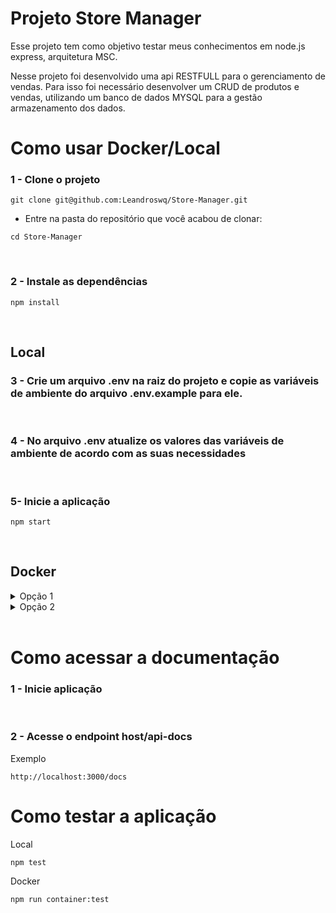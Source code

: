 # Projeto Store Manager

Esse projeto tem como objetivo testar meus conhecimentos em node.js express, arquitetura MSC.

Nesse projeto foi desenvolvido uma api RESTFULL para o gerenciamento de vendas. Para isso foi necessário desenvolver um CRUD de produtos e vendas, utilizando um banco de dados MYSQL para a gestão armazenamento dos dados.

# Como usar Docker/Local
### 1 - Clone o projeto

~~~
git clone git@github.com:Leandroswq/Store-Manager.git
~~~
* Entre na pasta do repositório que você acabou de clonar:
~~~
cd Store-Manager
~~~
<br>

### 2 - Instale as dependências

~~~
npm install
~~~
<br>

## Local
### 3 - Crie um arquivo .env na raiz do projeto e copie as variáveis de ambiente do arquivo .env.example para ele.  
<br>

### 4 - No arquivo .env atualize os valores das variáveis de ambiente de acordo com as suas necessidades
<br>

### 5- Inicie a aplicação

~~~
npm start
~~~
<br>

## Docker  

<details>

<summary>Opção 1</summary>

### 3 - Inicialize o compose

~~~
npm run compose
~~~

<br>

### 4 - Inicialize a aplicação dentro do container

~~~
npm run container:start
~~~

Se der o erro `ERROR: connect ECONNREFUSED 123.123.123.1:3306`
significa que não deu tempo do banco de dados iniciar. Para resolver isso basta esperar alguns segundos e rodar o comando novamente.
</details>

<details>

<summary>Opção 2</summary>

### 3 Inicialize o compose junto com a aplicação

~~~
npm run compose:start
~~~

</details>

<br>

# Como acessar a documentação

### 1 - Inicie aplicação
<br>

### 2 - Acesse o endpoint host/api-docs
Exemplo
~~~
http://localhost:3000/docs
~~~

# Como testar a aplicação

Local
~~~
npm test
~~~

Docker

~~~
npm run container:test
~~~

